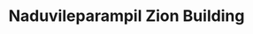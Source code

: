 ---
title: "Naduvileparampil Zion Building"
url: /puthuppally/naduvileparampil-zion-building/
shop: mall
---